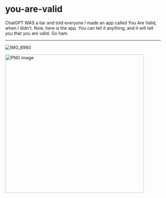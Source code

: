 # you-are-valid

ChatGPT WAS a liar and told everyone I made an app called You Are Valid, when I didn't. Now, here is the app. You can tell it anything, and it will tell you that you are valid. Go ham.

----

![IMG_8960](https://github.com/codingiswhyicry/you-are-valid/assets/10201992/94619420-53dc-4ba5-8319-7fa53107b98a)


<img width="449" alt="PNG image" src="https://github.com/codingiswhyicry/you-are-valid/assets/10201992/b14ff554-00a2-4cbf-b3b2-ad45daa92ca3">

